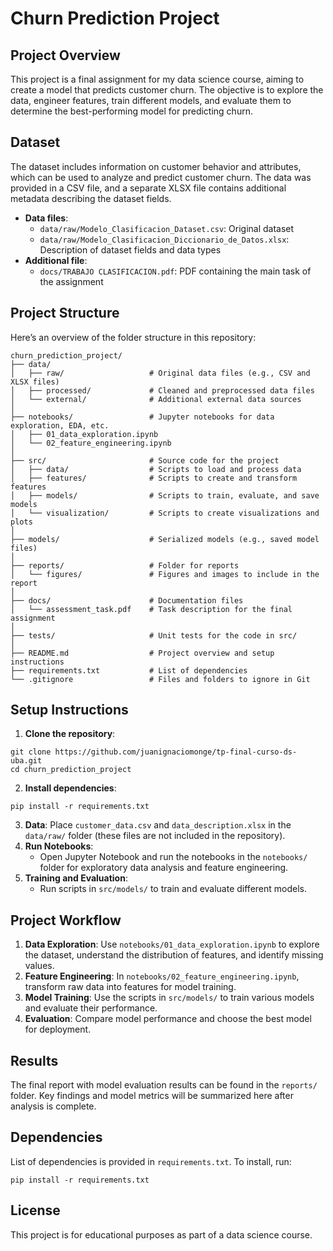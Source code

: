 # Churn Prediction Project

## Project Overview

This project is a final assignment for my data science course, aiming to create a model that predicts customer churn. The objective is to explore the data, engineer features, train different models, and evaluate them to determine the best-performing model for predicting churn.

## Dataset

The dataset includes information on customer behavior and attributes, which can be used to analyze and predict customer churn. The data was provided in a CSV file, and a separate XLSX file contains additional metadata describing the dataset fields.

* **Data files**:
  * `data/raw/Modelo_Clasificacion_Dataset.csv`: Original dataset
  * `data/raw/Modelo_Clasificacion_Diccionario_de_Datos.xlsx`: Description of dataset fields and data types
* **Additional file**:
  * `docs/TRABAJO CLASIFICACION.pdf`: PDF containing the main task of the assignment

## Project Structure

Here’s an overview of the folder structure in this repository:

```
churn_prediction_project/
├── data/
│   ├── raw/                   # Original data files (e.g., CSV and XLSX files)
│   ├── processed/             # Cleaned and preprocessed data files
│   └── external/              # Additional external data sources
│
├── notebooks/                 # Jupyter notebooks for data exploration, EDA, etc.
│   ├── 01_data_exploration.ipynb
│   └── 02_feature_engineering.ipynb
│
├── src/                       # Source code for the project
│   ├── data/                  # Scripts to load and process data
│   ├── features/              # Scripts to create and transform features
│   ├── models/                # Scripts to train, evaluate, and save models
│   └── visualization/         # Scripts to create visualizations and plots
│
├── models/                    # Serialized models (e.g., saved model files)
│
├── reports/                   # Folder for reports
│   └── figures/               # Figures and images to include in the report
│
├── docs/                      # Documentation files
│   └── assessment_task.pdf    # Task description for the final assignment
│
├── tests/                     # Unit tests for the code in src/
│
├── README.md                  # Project overview and setup instructions
├── requirements.txt           # List of dependencies
└── .gitignore                 # Files and folders to ignore in Git
```

## Setup Instructions

1. **Clone the repository**:
```
git clone https://github.com/juanignaciomonge/tp-final-curso-ds-uba.git
cd churn_prediction_project
```
2. **Install dependencies**:
```
pip install -r requirements.txt
```
3. **Data**: Place `customer_data.csv` and `data_description.xlsx` in the `data/raw/` folder (these files are not included in the repository).
4. **Run Notebooks**:
    * Open Jupyter Notebook and run the notebooks in the `notebooks/` folder for exploratory data analysis and feature engineering.
5. **Training and Evaluation**:
    * Run scripts in `src/models/` to train and evaluate different models.

## Project Workflow

1. **Data Exploration**: Use `notebooks/01_data_exploration.ipynb` to explore the dataset, understand the distribution of features, and identify missing values.
2. **Feature Engineering**: In `notebooks/02_feature_engineering.ipynb`, transform raw data into features for model training.
3. **Model Training**: Use the scripts in `src/models/` to train various models and evaluate their performance.
4. **Evaluation**: Compare model performance and choose the best model for deployment.

## Results

The final report with model evaluation results can be found in the `reports/` folder. Key findings and model metrics will be summarized here after analysis is complete.

## Dependencies

List of dependencies is provided in `requirements.txt`. To install, run:
```
pip install -r requirements.txt
```

## License

This project is for educational purposes as part of a data science course.

